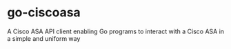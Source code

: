 # go-ciscoasa
A Cisco ASA API client enabling Go programs to interact with a Cisco ASA in a simple and uniform way
